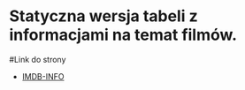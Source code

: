 # Statyczna wersja tabeli z informacjami na temat filmów.

#Link do strony
- [IMDB-INFO](https://wk-imdb-info.app/)
